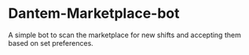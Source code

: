 # Dantem-Marketplace-bot
A simple bot to scan the marketplace for new shifts and accepting them based on set preferences.
